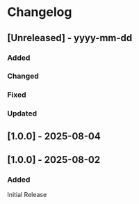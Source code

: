 # Changelog
## [Unreleased] - yyyy-mm-dd

### Added

### Changed

### Fixed

### Updated

## [1.0.0] - 2025-08-04


## [1.0.0] - 2025-08-02

### Added
Initial Release